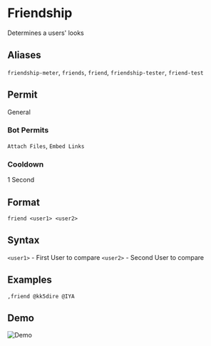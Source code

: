 # Friendship
Determines a users' looks

## Aliases
`friendship-meter`, `friends`, `friend`, `friendship-tester`, `friend-test`
## Permit
General
### Bot Permits
`Attach Files`, `Embed Links`
### Cooldown
1 Second
## Format
`friend <user1> <user2>`
## Syntax
`<user1>` - First User to compare `<user2>` - Second User to compare
## Examples
`,friend @kk5dire @IYA`
## Demo 
![Demo](https://i.imgur.com/I9vOOjt.gif)

